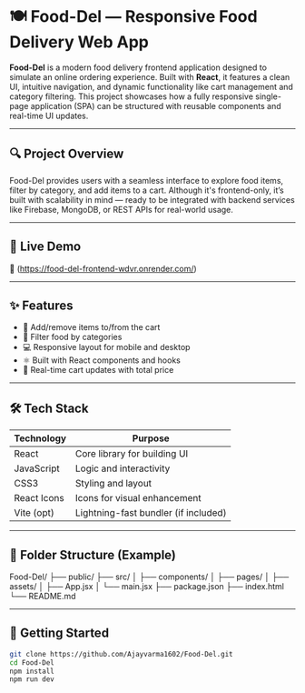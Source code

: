 # 🍽️ Food-Del — Responsive Food Delivery Web App

**Food-Del** is a modern food delivery frontend application designed to simulate an online ordering experience. Built with **React**, it features a clean UI, intuitive navigation, and dynamic functionality like cart management and category filtering. This project showcases how a fully responsive single-page application (SPA) can be structured with reusable components and real-time UI updates.

---

## 🔍 Project Overview

Food-Del provides users with a seamless interface to explore food items, filter by category, and add items to a cart. Although it's frontend-only, it’s built with scalability in mind — ready to be integrated with backend services like Firebase, MongoDB, or REST APIs for real-world usage.

---

## 🔗 Live Demo

🚀 (https://food-del-frontend-wdvr.onrender.com/)

---

## ✨ Features

- 🛒 Add/remove items to/from the cart
- 🍔 Filter food by categories
- 💻 Responsive layout for mobile and desktop
- ⚛️ Built with React components and hooks
- 🔄 Real-time cart updates with total price

---

## 🛠️ Tech Stack


| Technology   | Purpose                             |
|--------------|--------------------------------------|
| React        | Core library for building UI         |
| JavaScript   | Logic and interactivity              |
| CSS3         | Styling and layout                   |
| React Icons  | Icons for visual enhancement         |
| Vite (opt)   | Lightning-fast bundler (if included) |


---

## 📁 Folder Structure (Example)

Food-Del/
├── public/
├── src/
│ ├── components/
│ ├── pages/
│ ├── assets/
│ ├── App.jsx
│ └── main.jsx
├── package.json
├── index.html
└── README.md



---

## 🚀 Getting Started

```bash
git clone https://github.com/Ajayvarma1602/Food-Del.git
cd Food-Del
npm install
npm run dev
